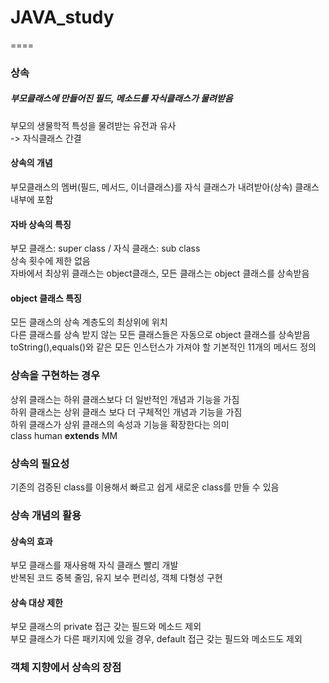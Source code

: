 # JAVA_study
====
### 상속

##### 부모클래스에 만들어진 필드, 메소드를 자식클래스가 물려받음 <br>
부모의 생물학적 특성을 물려받는 유전과 유사<Br>
 -> 자식클래스 간결

#### 상속의 개념<br>
부모클래스의 멤버(필드, 메서드, 이너클래스)를 자식 클래스가 내려받아(상속) 클래스 내부에 포함

#### 자바 상속의 특징<br>
부모 클래스: super class / 자식 클래스: sub class<br>
 상속 횟수에 제한 없음<br>
 자바에서 최상위 클래스는 object클래스, 모든 클래스는 object 클래스를 상속받음

 #### object 클래스 특징
 모든 클래스의 상속 계층도의 최상위에 위치<br>
 다른 클래스를 상속 받지 않는 모든 클래스들은 자동으로 object 클래스를 상속받음<br>
 toString(),equals()와 같은 모든 인스턴스가 가져야 할 기본적인 11개의 메서드 정의
 
 ### 상속을 구현하는 경우
 상위 클래스는 하위 클래스보다 더 일반적인 개념과 기능을 가짐<br>
 하위 클래스는 상위 클래스 보다 더 구체적인 개념과 기능을 가짐<br>
 하위 클래스가 상위 클래스의 속성과 기능을 확장한다는 의미<br>
 class human **extends** MM
 
 ### 상속의 필요성
 기존의 검증된 class를 이용해서 빠르고 쉽게 새로운 class를 만들 수 있음
 
 ### 상속 개념의 활용
 #### 상속의 효과
 부모 클래스를 재사용해 자식 클래스 빨리 개발<br>
 반복된 코드 중복 줄임, 유지 보수 편리성, 객체 다형성 구현
 #### 상속 대상 제한
 부모 클래스의 private 접근 갖는 필드와 메소드 제외<br>
 부모 클래스가 다른 패키지에 있을 경우, default 접근 갖는 필드와 메소드도 제외
 
 ### 객체 지향에서 상속의 장점
 
